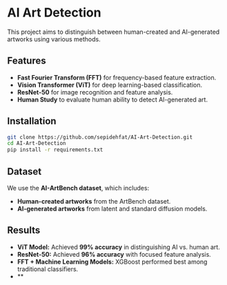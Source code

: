 # AI Art Detection

This project aims to distinguish between human-created and AI-generated artworks using various methods.

## Features

- **Fast Fourier Transform (FFT)** for frequency-based feature extraction.
- **Vision Transformer (ViT)** for deep learning-based classification.
- **ResNet-50** for image recognition and feature analysis.
- **Human Study** to evaluate human ability to detect AI-generated art.

## Installation

```bash
git clone https://github.com/sepidehfat/AI-Art-Detection.git
cd AI-Art-Detection
pip install -r requirements.txt
```

## Dataset

We use the **AI-ArtBench dataset**, which includes:
- **Human-created artworks** from the ArtBench dataset.
- **AI-generated artworks** from latent and standard diffusion models.

## Results

- **ViT Model:** Achieved **99% accuracy** in distinguishing AI vs. human art.
- **ResNet-50:** Achieved **96% accuracy** with focused feature analysis.
- **FFT + Machine Learning Models:** XGBoost performed best among traditional classifiers.
- **
